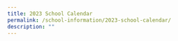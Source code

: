 ```yaml
---
title: 2023 School Calendar
permalink: /school-information/2023-school-calendar/
description: ""
---
```

